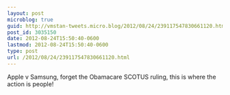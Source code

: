 ```yaml
---
layout: post
microblog: true
guid: http://vmstan-tweets.micro.blog/2012/08/24/239117547830661120.html
post_id: 3035150
date: 2012-08-24T15:50:40-0600
lastmod: 2012-08-24T15:50:40-0600
type: post
url: /2012/08/24/239117547830661120.html
---
```

Apple v Samsung, forget the Obamacare SCOTUS ruling, this is where the action is people!
